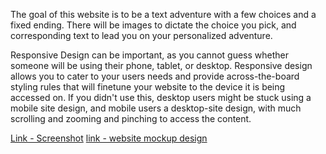 The goal of this website is to be a text adventure with a few choices and a fixed ending. There will be images to dictate the choice you pick, and corresponding text to lead you on your personalized adventure.

Responsive Design can be important, as you cannot guess whether someone will be using their phone, tablet, or desktop. Responsive design allows you to cater to your users needs and provide across-the-board styling rules that will finetune your website to the device it is being accessed on. If you didn't use this, desktop users might be stuck using a mobile site design, and mobile users a desktop-site design, with much scrolling and zooming and pinching to access the content.

[Link - Screenshot](./Images/screenshot.jpg)
[link - website mockup design](./images/mockup.jpg)